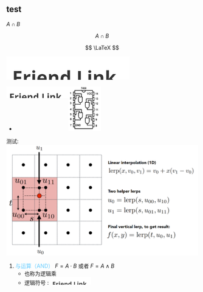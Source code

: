 ## test

$A\cap B$

$$A\cap B$$

$$
\LaTeX
$$

![image-20240403162141023](./index.assets测试/image-20240403162141023.png)

<img src="index.assets测试\image-20240403162141023.png" alt="image-20240403162141023" style="zoom: 50%;" align='left'/>

- <img src="./fzu_cs_course\数字电路与逻辑设计\数字电路与逻辑设计.assets\image-20220907225416746.png" alt="image-20220907225416746" style="zoom:33%;" />

测试: <img src="fzu_cs_course/图形学/assets/image-20231104201701127.png" alt="image-20231104201701127" style="zoom: 50%;" />

1. <font color='#66ccff'>与运算（AND）</font> $F=A \cdot B$ 或者 $F=A \land B$
   - 也称为逻辑乘
   - 逻辑符号 : <img src="index.assets测试\image-20240403162141023.png" alt="image-20220907225322583" style="zoom: 33%;" />
